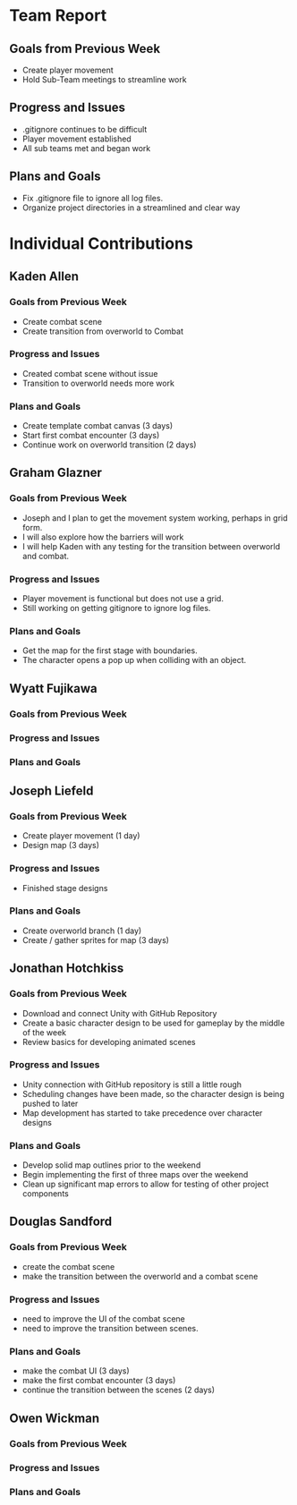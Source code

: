 # Team Report

## Goals from Previous Week
* Create player movement
* Hold Sub-Team meetings to streamline work

## Progress and Issues
* .gitignore continues to be difficult
* Player movement established
* All sub teams met and began work

## Plans and Goals
* Fix .gitignore file to ignore all log files.
* Organize project directories in a streamlined and clear way

# Individual Contributions

## Kaden Allen

### Goals from Previous Week
* Create combat scene
* Create transition from overworld to Combat

### Progress and Issues
* Created combat scene without issue
* Transition to overworld needs more work

### Plans and Goals
* Create template combat canvas (3 days)
* Start first combat encounter (3 days)
* Continue work on overworld transition (2 days)


## Graham Glazner
### Goals from Previous Week
* Joseph and I plan to get the movement system working, perhaps in grid form.
* I will also explore how the barriers will work
* I will help Kaden with any testing for the transition between overworld and combat.

### Progress and Issues
* Player movement is functional but does not use a grid.
* Still working on getting gitignore to ignore log files.

### Plans and Goals
* Get the map for the first stage with boundaries.
* The character opens a pop up when colliding with an object.

## Wyatt Fujikawa   
### Goals from Previous Week

### Progress and Issues


### Plans and Goals


## Joseph Liefeld

### Goals from Previous Week
* Create player movement (1 day)
* Design map (3 days)

### Progress and Issues
* Finished stage designs

### Plans and Goals
* Create overworld branch (1 day)
* Create / gather sprites for map (3 days)

## Jonathan Hotchkiss

### Goals from Previous Week
* Download and connect Unity with GitHub Repository
* Create a basic character design to be used for gameplay by the middle of the week
* Review basics for developing animated scenes

### Progress and Issues
* Unity connection with GitHub repository is still a little rough
* Scheduling changes have been made, so the character design is being pushed to later
* Map development has started to take precedence over character designs

### Plans and Goals
* Develop solid map outlines prior to the weekend
* Begin implementing the first of three maps over the weekend
* Clean up significant map errors to allow for testing of other project components

## Douglas Sandford
### Goals from Previous Week
* create the combat scene 
* make the transition between the overworld and a combat scene

### Progress and Issues
* need to improve the UI of the combat scene
* need to improve the transition between scenes.

### Plans and Goals
* make the combat UI (3 days)
* make the first combat encounter (3 days)
* continue the transition between the scenes (2 days)

## Owen Wickman
### Goals from Previous Week


### Progress and Issues


### Plans and Goals
